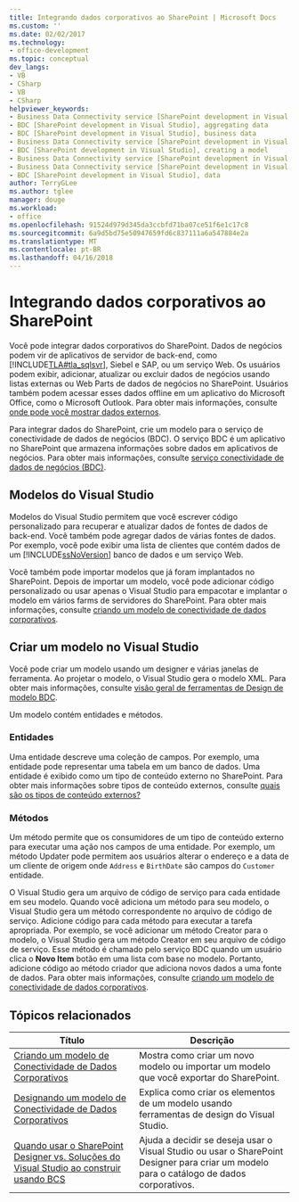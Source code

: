 ```yaml
---
title: Integrando dados corporativos ao SharePoint | Microsoft Docs
ms.custom: ''
ms.date: 02/02/2017
ms.technology:
- office-development
ms.topic: conceptual
dev_langs:
- VB
- CSharp
- VB
- CSharp
helpviewer_keywords:
- Business Data Connectivity service [SharePoint development in Visual Studio], business data
- BDC [SharePoint development in Visual Studio], aggregating data
- BDC [SharePoint development in Visual Studio], business data
- Business Data Connectivity service [SharePoint development in Visual Studio], aggregating data
- BDC [SharePoint development in Visual Studio], creating a model
- Business Data Connectivity service [SharePoint development in Visual Studio], creating a model
- Business Data Connectivity service [SharePoint development in Visual Studio], data
- BDC [SharePoint development in Visual Studio], data
author: TerryGLee
ms.author: tglee
manager: douge
ms.workload:
- office
ms.openlocfilehash: 91524d979d345da3ccbfd71ba07ce51f6e1c17c8
ms.sourcegitcommit: 6a9d5bd75e50947659fd6c837111a6a547884e2a
ms.translationtype: MT
ms.contentlocale: pt-BR
ms.lasthandoff: 04/16/2018
---
```

# <a name="integrating-business-data-into-sharepoint"></a>Integrando dados corporativos ao SharePoint
  Você pode integrar dados corporativos do SharePoint. Dados de negócios podem vir de aplicativos de servidor de back-end, como [!INCLUDE[TLA#tla_sqlsvr](../sharepoint/includes/tlasharptla-sqlsvr-md.md)], Siebel e SAP, ou um serviço Web. Os usuários podem exibir, adicionar, atualizar ou excluir dados de negócios usando listas externas ou Web Parts de dados de negócios no SharePoint.  Usuários também podem acessar esses dados offline em um aplicativo do Microsoft Office, como o Microsoft Outlook. Para obter mais informações, consulte [onde pode você mostrar dados externos](http://go.microsoft.com/fwlink/?LinkId=169295).  
  
 Para integrar dados do SharePoint, crie um modelo para o serviço de conectividade de dados de negócios (BDC). O serviço BDC é um aplicativo no SharePoint que armazena informações sobre dados em aplicativos de negócios. Para obter mais informações, consulte [serviço conectividade de dados de negócios (BDC)](http://go.microsoft.com/fwlink/?LinkID=169276).  
  
## <a name="models-in-visual-studio"></a>Modelos do Visual Studio  
 Modelos do Visual Studio permitem que você escrever código personalizado para recuperar e atualizar dados de fontes de dados de back-end. Você também pode agregar dados de várias fontes de dados. Por exemplo, você pode exibir uma lista de clientes que contém dados de um [!INCLUDE[ssNoVersion](../sharepoint/includes/ssnoversion-md.md)] banco de dados e um serviço Web.  
  
 Você também pode importar modelos que já foram implantados no SharePoint. Depois de importar um modelo, você pode adicionar código personalizado ou usar apenas o Visual Studio para empacotar e implantar o modelo em vários farms de servidores do SharePoint. Para obter mais informações, consulte [criando um modelo de conectividade de dados corporativos](../sharepoint/creating-a-business-data-connectivity-model.md).  
  
## <a name="designing-a-model-in-visual-studio"></a>Criar um modelo no Visual Studio  
 Você pode criar um modelo usando um designer e várias janelas de ferramenta. Ao projetar o modelo, o Visual Studio gera o modelo XML. Para obter mais informações, consulte [visão geral de ferramentas de Design de modelo BDC](../sharepoint/bdc-model-design-tools-overview.md).  
  
 Um modelo contém entidades e métodos.  
  
### <a name="entities"></a>Entidades  
 Uma entidade descreve uma coleção de campos. Por exemplo, uma entidade pode representar uma tabela em um banco de dados. Uma entidade é exibido como um tipo de conteúdo externo no SharePoint. Para obter mais informações sobre tipos de conteúdo externos, consulte [quais são os tipos de conteúdo externos?](http://go.microsoft.com/fwlink/?LinkId=169293)  
  
### <a name="methods"></a>Métodos  
 Um método permite que os consumidores de um tipo de conteúdo externo para executar uma ação nos campos de uma entidade. Por exemplo, um método Updater pode permitem aos usuários alterar o endereço e a data de um cliente de origem onde `Address` e `BirthDate` são campos do `Customer` entidade.  
  
 O Visual Studio gera um arquivo de código de serviço para cada entidade em seu modelo. Quando você adiciona um método para seu modelo, o Visual Studio gera um método correspondente no arquivo de código de serviço. Adicione código para cada método para executar a tarefa apropriada. Por exemplo, se você adicionar um método Creator para o modelo, o Visual Studio gera um método Creator em seu arquivo de código de serviço. Esse método é chamado pelo serviço BDC quando um usuário clica o **Novo Item** botão em uma lista com base no modelo. Portanto, adicione código ao método criador que adiciona novos dados a uma fonte de dados. Para obter mais informações, consulte [criando um modelo de conectividade de dados corporativos](../sharepoint/designing-a-business-data-connectivity-model.md).  
  
## <a name="related-topics"></a>Tópicos relacionados  
  
|Título|Descrição|  
|-----------|-----------------|  
|[Criando um modelo de Conectividade de Dados Corporativos](../sharepoint/creating-a-business-data-connectivity-model.md)|Mostra como criar um novo modelo ou importar um modelo que você exportar do SharePoint.|  
|[Designando um modelo de Conectividade de Dados Corporativos](../sharepoint/designing-a-business-data-connectivity-model.md)|Explica como criar os elementos de um modelo usando ferramentas de design do Visual Studio.|  
|[Quando usar o SharePoint Designer vs. Soluções do Visual Studio ao construir usando BCS](http://go.microsoft.com/fwlink/?LinkID=183448)|Ajuda a decidir se deseja usar o Visual Studio ou usar o SharePoint Designer para criar um modelo para o catálogo de dados corporativos.|  
  
  